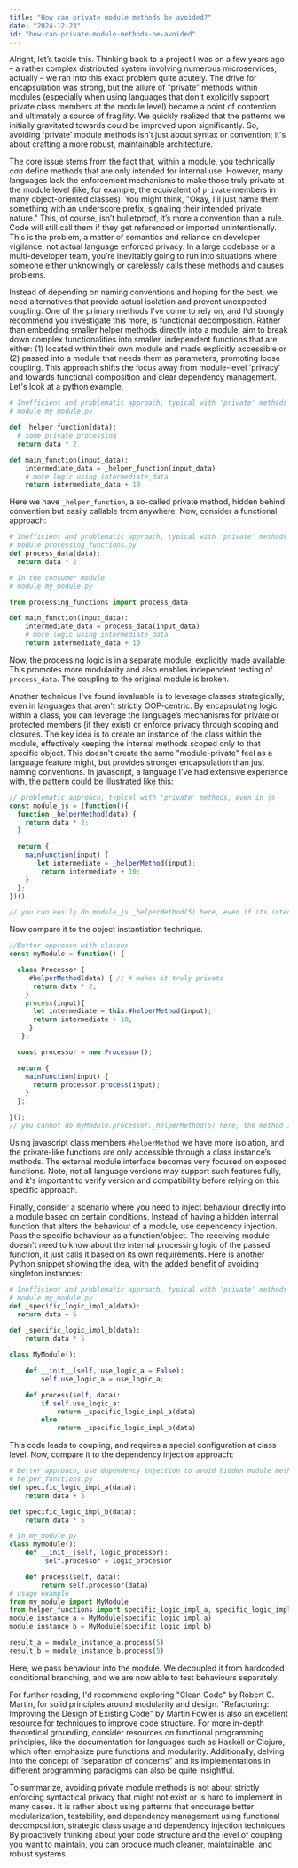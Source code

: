 ```yaml
---
title: "How can private module methods be avoided?"
date: "2024-12-23"
id: "how-can-private-module-methods-be-avoided"
---
```


Alright, let’s tackle this. Thinking back to a project I was on a few years ago – a rather complex distributed system involving numerous microservices, actually – we ran into this exact problem quite acutely. The drive for encapsulation was strong, but the allure of “private” methods within modules (especially when using languages that don't explicitly support private class members at the module level) became a point of contention and ultimately a source of fragility. We quickly realized that the patterns we initially gravitated towards could be improved upon significantly. So, avoiding 'private' module methods isn’t just about syntax or convention; it's about crafting a more robust, maintainable architecture.

The core issue stems from the fact that, within a module, you technically *can* define methods that are only intended for internal use. However, many languages lack the enforcement mechanisms to make those truly private at the module level (like, for example, the equivalent of `private` members in many object-oriented classes). You might think, "Okay, I'll just name them something with an underscore prefix, signaling their intended private nature." This, of course, isn’t bulletproof, it’s more a convention than a rule. Code will still call them if they get referenced or imported unintentionally. This is the problem, a matter of semantics and reliance on developer vigilance, not actual language enforced privacy. In a large codebase or a multi-developer team, you’re inevitably going to run into situations where someone either unknowingly or carelessly calls these methods and causes problems.

Instead of depending on naming conventions and hoping for the best, we need alternatives that provide actual isolation and prevent unexpected coupling. One of the primary methods I've come to rely on, and I'd strongly recommend you investigate this more, is functional decomposition. Rather than embedding smaller helper methods directly into a module, aim to break down complex functionalities into smaller, independent functions that are either: (1) located within their own module and made explicitly accessible or (2) passed into a module that needs them as parameters, promoting loose coupling. This approach shifts the focus away from module-level 'privacy' and towards functional composition and clear dependency management. Let's look at a python example.

```python
# Inefficient and problematic approach, typical with 'private' methods
# module my_module.py

def _helper_function(data):
  # some private processing
  return data * 2

def main_function(input_data):
    intermediate_data = _helper_function(input_data)
    # more logic using intermediate_data
    return intermediate_data + 10
```

Here we have `_helper_function`, a so-called private method, hidden behind convention but easily callable from anywhere. Now, consider a functional approach:

```python
# Inefficient and problematic approach, typical with 'private' methods
# module processing_functions.py
def process_data(data):
  return data * 2

# In the consumer module
# module my_module.py

from processing_functions import process_data

def main_function(input_data):
    intermediate_data = process_data(input_data)
    # more logic using intermediate_data
    return intermediate_data + 10
```
Now, the processing logic is in a separate module, explicitly made available. This promotes more modularity and also enables independent testing of `process_data`. The coupling to the original module is broken.

Another technique I've found invaluable is to leverage classes strategically, even in languages that aren't strictly OOP-centric. By encapsulating logic within a class, you can leverage the language’s mechanisms for private or protected members (if they exist) or enforce privacy through scoping and closures. The key idea is to create an instance of the class within the module, effectively keeping the internal methods scoped only to that specific object. This doesn't create the same "module-private" feel as a language feature might, but provides stronger encapsulation than just naming conventions. In javascript, a language I've had extensive experience with, the pattern could be illustrated like this:

```javascript
// problematic approach, typical with 'private' methods, even in js
const module_js = (function(){
  function _helperMethod(data) {
    return data * 2;
  }

  return {
    mainFunction(input) {
       let intermediate = _helperMethod(input);
        return intermediate + 10;
    }
  };
})();

// you can easily do module_js._helperMethod(5) here, even if its intended private

```

Now compare it to the object instantiation technique.

```javascript
//Better approach with classes
const myModule = function() {

  class Processor {
     #helperMethod(data) { // # makes it truly private
      return data * 2;
    }
    process(input){
      let intermediate = this.#helperMethod(input);
      return intermediate + 10;
     }
   };

  const processor = new Processor();

  return {
    mainFunction(input) {
      return processor.process(input);
    }
  };

}();
// you cannot do myModule.processor._helperMethod(5) here, the method is not exposed
```
Using javascript class members `#helperMethod` we have more isolation, and the private-like functions are only accessible through a class instance’s methods. The external module interface becomes very focused on exposed functions. Note, not all language versions may support such features fully, and it's important to verify version and compatibility before relying on this specific approach.

Finally, consider a scenario where you need to inject behaviour directly into a module based on certain conditions. Instead of having a hidden internal function that alters the behaviour of a module, use dependency injection. Pass the specific behaviour as a function/object. The receiving module doesn't need to know about the internal processing logic of the passed function, it just calls it based on its own requirements. Here is another Python snippet showing the idea, with the added benefit of avoiding singleton instances:

```python
# Inefficient and problematic approach, typical with 'private' methods
# module my_module.py
def _specific_logic_impl_a(data):
  return data + 5

def _specific_logic_impl_b(data):
    return data * 5

class MyModule():

    def __init__(self, use_logic_a = False):
        self.use_logic_a = use_logic_a;

    def process(self, data):
        if self.use_logic_a:
            return _specific_logic_impl_a(data)
        else:
            return _specific_logic_impl_b(data)
```

This code leads to coupling, and requires a special configuration at class level. Now, compare it to the dependency injection approach:

```python
# Better approach, use dependency injection to avoid hidden module methods
# helper_functions.py
def specific_logic_impl_a(data):
    return data + 5

def specific_logic_impl_b(data):
    return data * 5

# In my_module.py
class MyModule():
    def __init__(self, logic_processor):
         self.processor = logic_processor

    def process(self, data):
        return self.processor(data)
# usage example
from my_module import MyModule
from helper_functions import specific_logic_impl_a, specific_logic_impl_b
module_instance_a = MyModule(specific_logic_impl_a)
module_instance_b = MyModule(specific_logic_impl_b)

result_a = module_instance_a.process(5)
result_b = module_instance_b.process(5)
```
Here, we pass behaviour into the module. We decoupled it from hardcoded conditional branching, and we are now able to test behaviours separately.

For further reading, I'd recommend exploring "Clean Code" by Robert C. Martin, for solid principles around modularity and design. "Refactoring: Improving the Design of Existing Code" by Martin Fowler is also an excellent resource for techniques to improve code structure. For more in-depth theoretical grounding, consider resources on functional programming principles, like the documentation for languages such as Haskell or Clojure, which often emphasize pure functions and modularity. Additionally, delving into the concept of “separation of concerns” and its implementations in different programming paradigms can also be quite insightful.

To summarize, avoiding private module methods is not about strictly enforcing syntactical privacy that might not exist or is hard to implement in many cases. It is rather about using patterns that encourage better modularization, testability, and dependency management using functional decomposition, strategic class usage and dependency injection techniques. By proactively thinking about your code structure and the level of coupling you want to maintain, you can produce much cleaner, maintainable, and robust systems.

